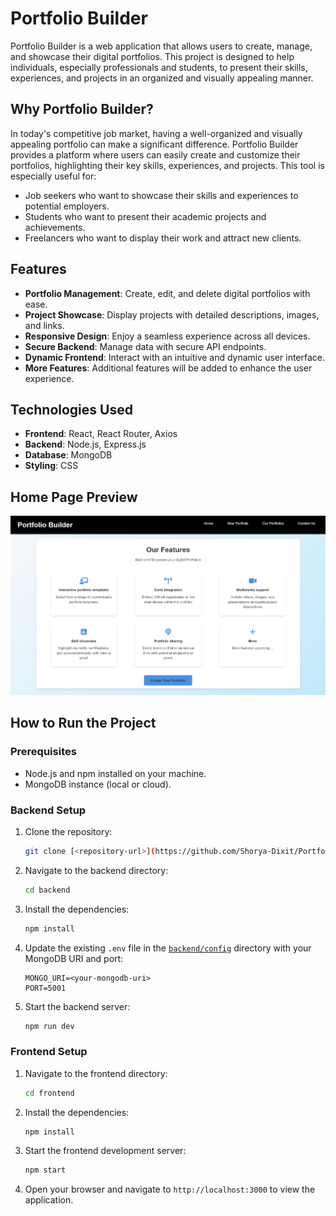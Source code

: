 
<!-- 
Instruction to Run the web application -->


# Portfolio Builder

Portfolio Builder is a web application that allows users to create, manage, and showcase their digital portfolios. This project is designed to help individuals, especially professionals and students, to present their skills, experiences, and projects in an organized and visually appealing manner.

## Why Portfolio Builder?

In today's competitive job market, having a well-organized and visually appealing portfolio can make a significant difference. Portfolio Builder provides a platform where users can easily create and customize their portfolios, highlighting their key skills, experiences, and projects. This tool is especially useful for:

- Job seekers who want to showcase their skills and experiences to potential employers.
- Students who want to present their academic projects and achievements.
- Freelancers who want to display their work and attract new clients.

## Features

- **Portfolio Management**: Create, edit, and delete digital portfolios with ease.
- **Project Showcase**: Display projects with detailed descriptions, images, and links.
- **Responsive Design**: Enjoy a seamless experience across all devices.
- **Secure Backend**: Manage data with secure API endpoints.
- **Dynamic Frontend**: Interact with an intuitive and dynamic user interface.
- **More Features**: Additional features will be added to enhance the user experience.

## Technologies Used

- **Frontend**: React, React Router, Axios
- **Backend**: Node.js, Express.js
- **Database**: MongoDB
- **Styling**: CSS

## Home Page Preview

![Portfolio Builder Demo](image.png)

## How to Run the Project

### Prerequisites

- Node.js and npm installed on your machine.
- MongoDB instance (local or cloud).

### Backend Setup

1. Clone the repository:
    ```sh
    git clone [<repository-url>](https://github.com/Shorya-Dixit/Portfolio_Builder.git)
    ```
2. Navigate to the backend directory:
    ```sh
    cd backend
    ```

3. Install the dependencies:
    ```sh
    npm install
    ```

4. Update the existing `.env` file in the [`backend/config`](backend/config ) directory with your MongoDB URI and port:
    ```env
    MONGO_URI=<your-mongodb-uri>
    PORT=5001
    ```

4. Start the backend server:
    ```sh
    npm run dev
    ```

### Frontend Setup

1. Navigate to the frontend directory:
    ```sh
    cd frontend
    ```

2. Install the dependencies:
    ```sh
    npm install
    ```

3. Start the frontend development server:
    ```sh
    npm start
    ```

4. Open your browser and navigate to `http://localhost:3000` to view the application.




